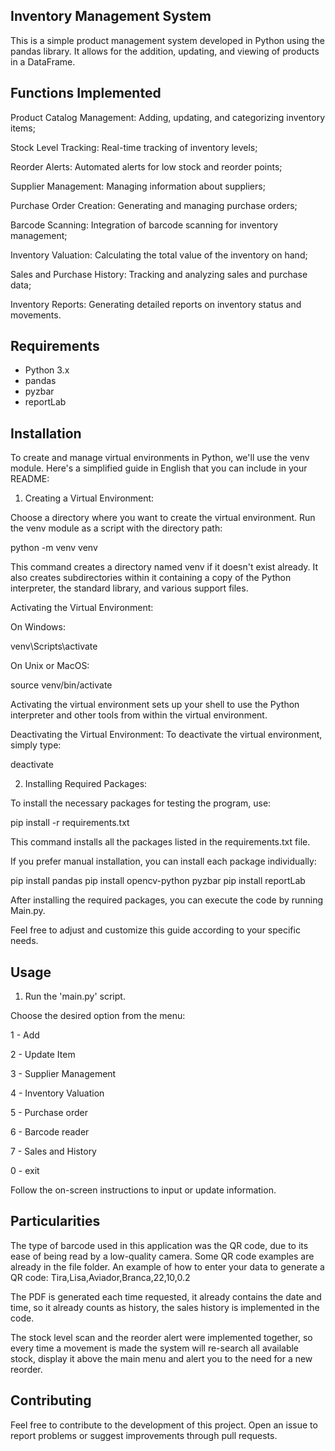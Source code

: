 ## Inventory Management System

This is a simple product management system developed in Python using the pandas library. It allows for the addition, updating, and viewing of products in a DataFrame.

## Functions Implemented
Product Catalog Management: Adding, updating, and categorizing inventory items;

Stock Level Tracking: Real-time tracking of inventory levels;

Reorder Alerts: Automated alerts for low stock and reorder points;

Supplier Management: Managing information about suppliers;

Purchase Order Creation: Generating and managing purchase orders;

Barcode Scanning: Integration of barcode scanning for inventory management;

Inventory Valuation: Calculating the total value of the inventory on hand;

Sales and Purchase History: Tracking and analyzing sales and purchase data;

Inventory Reports: Generating detailed reports on inventory status and movements.

## Requirements

- Python 3.x
- pandas
- pyzbar
- reportLab

## Installation

To create and manage virtual environments in Python, we'll use the venv module. Here's a simplified guide in English that you can include in your README:

1. Creating a Virtual Environment:

Choose a directory where you want to create the virtual environment.
Run the venv module as a script with the directory path:

python -m venv venv

This command creates a directory named venv if it doesn't exist already. It also creates subdirectories within it containing a copy of the Python interpreter, the standard library, and various support files.

Activating the Virtual Environment:

On Windows:

venv\Scripts\activate

On Unix or MacOS:

source venv/bin/activate

Activating the virtual environment sets up your shell to use the Python interpreter and other tools from within the virtual environment.

Deactivating the Virtual Environment:
To deactivate the virtual environment, simply type:

deactivate

2. Installing Required Packages:

To install the necessary packages for testing the program, use:

pip install -r requirements.txt

This command installs all the packages listed in the requirements.txt file.

If you prefer manual installation, you can install each package individually:

pip install pandas 
pip install opencv-python pyzbar
pip install reportLab


After installing the required packages, you can execute the code by running Main.py.

Feel free to adjust and customize this guide according to your specific needs.

## Usage

1. Run the 'main.py' script.

Choose the desired option from the menu:

1 - Add

2 - Update Item

3 - Supplier Management

4 - Inventory Valuation

5 - Purchase order

6 - Barcode reader

7 - Sales and History

0 - exit

Follow the on-screen instructions to input or update information.

## Particularities

The type of barcode used in this application was the QR code, due to its ease of being read by a low-quality camera. Some QR code examples are already in the file folder. An example of how to enter your data to generate a QR code: Tira,Lisa,Aviador,Branca,22,10,0.2

The PDF is generated each time requested, it already contains the date and time, so it already counts as history, the sales history is implemented in the code.

The stock level scan and the reorder alert were implemented together, so every time a movement is made the system will re-search all available stock, display it above the main menu and alert you to the need for a new reorder.




## Contributing
Feel free to contribute to the development of this project. Open an issue to report problems or suggest improvements through pull requests.

